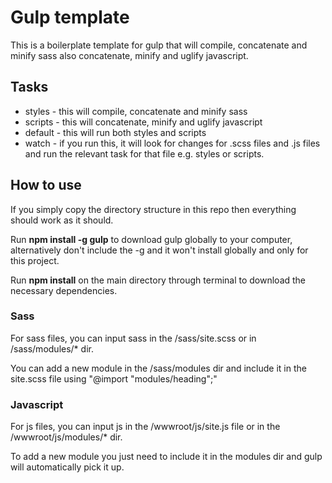 # Gulp template

This is a boilerplate template for gulp that will compile, concatenate and minify sass also concatenate, minify and uglify javascript.

## Tasks

* styles - this will compile, concatenate and minify sass
* scripts - this will concatenate, minify and uglify javascript
* default - this will run both styles and scripts
* watch - if you run this, it will look for changes for .scss files and .js files and run the relevant task for that file e.g. styles or scripts.

## How to use

If you simply copy the directory structure in this repo then everything should work as it should.

Run **npm install -g gulp** to download gulp globally to your computer, alternatively don't include the -g and it won't install globally and only for this project.

Run **npm install** on the main directory through terminal to download the necessary dependencies.

### Sass

For sass files, you can input sass in the /sass/site.scss or in /sass/modules/* dir.

You can add a new module in the /sass/modules dir and include it in the site.scss file using "@import "modules/heading";"

### Javascript

For js files, you can input js in the /wwwroot/js/site.js file or in the /wwwroot/js/modules/* dir.

To add a new module you just need to include it in the modules dir and gulp will automatically pick it up.
